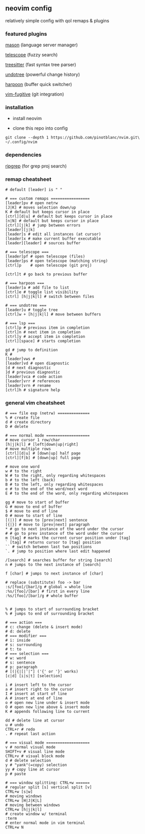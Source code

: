 ## neovim config

relatively simple config with qol remaps & plugins


### featured plugins

[mason](https://github.com/williamboman/mason.nvim) (language server manager)

[telescope](https://github.com/nvim-telescope/telescope.nvim) (fuzzy search)

[treesitter](https://github.com/nvim-treesitter/nvim-treesitter) (fast syntax tree parser)

[undotree](https://github.com/mbbill/undotree) (powerful change history)

[harpoon](https://github.com/ThePrimeagen/harpoon) (buffer quick switcher)

[vim-fugitive](https://github.com/tpope/vim-fugitive) (git integration)


### installation

- install neovim

- clone this repo into config

```shell
git clone --depth 1 https://github.com/pinotblanc/nvim.git\ 
~/.config/nvim
```

### dependencies

[ripgrep](https://github.com/BurntSushi/ripgrep) (for grep proj search)


### remap cheatsheet

```shell
# default [leader] is " "

# === custom remaps =================
[leader]pv # open netrw
[J|K] # moves selection down/up
K # default but keeps cursor in place
[ctrl][d|u] # default but keeps cursor in place
[n|N] # default but keeps cursor in place
[ctrl][j|k] # jump between errors
[leader][j|k]
[leader]s # edit all instances (at cursor)
[leader]x # make current buffer executable 
[leader][leader] # sources buffer

# === telescope ===
[leader]pf # open telescope (files)
[leader]ps # open telescope (matching string)
[ctrl]p    # open telescope (git proj)

[ctrl]t # go back to previous buffer

# === harpoon ===
[leader]a # add file to list
[ctrl]e # toggle list visibility 
[ctrl] [h|j|k|l] # switch between files

# === undotree ===
[leader]u # toggle tree
[ctrl]w + [h|j|k|l] # move between buffers

# === lsp ===
[ctrl]p # previous item in completion 
[ctrl]n # next item in completion
[ctrl]y # accept item in completion
[ctrl][space] # starts completion

gd # jump to definition
K #
[leader]vws #
[leader]vd # open diagnostic
[d # next diagnostic
]d # previous diagnostic
[leader]vca # code action
[leader]vrr # references
[leader]vrn # rename
[ctrl]h # signature help
```

### general vim cheatsheet

```shell
# === file exp (netrw) ==============
% # create file
d # create directory
D # delete

# === normal mode ===================
# move cursor 1 row/char
[h|j|k|l] # [left|down|up|right]
# move multiple rows
[ctrl][d|u] # [down|up] half page
[ctrl][f|b] # [down|up] full page

# move one word
w # to the right
W # to the right, only regarding whitespaces
b # to the left (back)
B # to the left, only regarding whitespaces
e # to the end of the word/next word
E # to the end of the word, only regarding whitespaces

gg # move to start of buffer
G # move to end of buffer
$ # move to end of line
0 # move to start of line
[(|)] # move to [prev|next] sentence
[{|}] # move to [prev|next] paragraph
* # go to next instance of the word under the cursor
# # go to prev instance of the word under the cursor
m [tag] # marks the current cursor position under [tag]
` [tag] # returns cursor to [tag] position
`` # switch between last two positions
`. # jump to position where last edit happened

/[search] # searches buffer for string [search]
n # jumps to the next instance of [search]

f [char] # jumps to next instance of [char]

# replace (substitute) foo -> bar
:s/[foo]/[bar]/g # global = whole line
:%s/[foo]/[bar] # first in every line
:%s/[foo]/[bar]/g # whole buffer


% # jumps to start of surrounding bracket
% # jumps to end of surrounding bracket

# === action ===
# c: change (delete & insert mode)
# d: delete
# === modifier ===
# i: inside
# s: surrounding
# t: to
# === selection ===
# w: word
# s: sentence
# p: paragraph
# [(|{|[|'|"] ('{' or '}' works)
[c|d] [i|s|t] [selection]

i # insert left to the cursor
a # insert right to the cursor
I # insert at start of line
A # insert at end of line
o # open new line under & insert mode
O # open new line above & insert mode
K # appends following line to current

dd # delete line at cursor
u # undo
CTRL+r # redo
. # repeat last action

# === visual mode ===================
v # normal visual mode
SHIFT+v # visual line mode
CTRL+v # visual block mode
d # delete selection
y # "yank"(=copy) selection
yy # copy line at cursor
p # paste

# === window splitting: CTRL+w ======
# regular split [s] vertical split [v]
CTRL+w [s|w]
# moving windows
CTRL+w [H|J|K|L]
# moving between windows
CTRL+w [h|j|k|l]
# create window w/ terminal
:term
# enter normal mode in vim terminal
CTRL+w N
```
